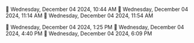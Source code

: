 



🍅 Wednesday, December 04 2024, 10:44 AM
🍅 Wednesday, December 04 2024, 11:14 AM
🍅 Wednesday, December 04 2024, 11:54 AM

🍅 Wednesday, December 04 2024, 1:25 PM
🍅 Wednesday, December 04 2024, 4:40 PM
🍅 Wednesday, December 04 2024, 6:09 PM
